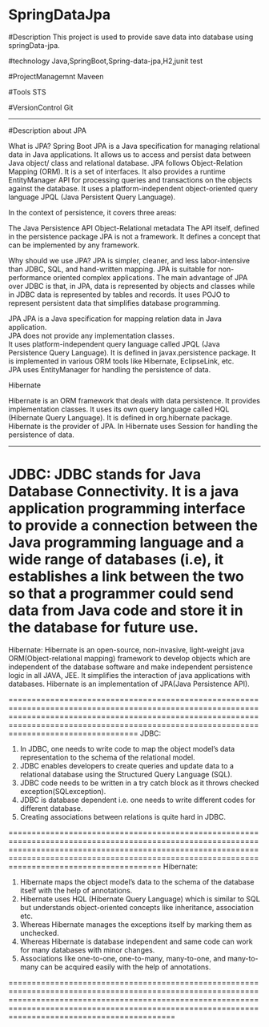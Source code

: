 # SpringDataJpa

#Description
This project is used to provide save data into database using springData-jpa.

#technology
Java,SpringBoot,Spring-data-jpa,H2,junit test

#ProjectManagemnt
Maveen

#Tools
STS

#VersionControl
Git

----------------------------------------------------------------------------------------------------------------------------------------------------

#Description about JPA

What is JPA?
Spring Boot JPA is a Java specification for managing relational data in Java applications. 
It allows us to access and persist data between Java object/ class and relational database. 
JPA follows Object-Relation Mapping (ORM). It is a set of interfaces. 
It also provides a runtime EntityManager API for processing queries and transactions on the objects against the database. 
It uses a platform-independent object-oriented query language JPQL (Java Persistent Query Language).


In the context of persistence, it covers three areas:

The Java Persistence API
Object-Relational metadata
The API itself, defined in the persistence package
JPA is not a framework. It defines a concept that can be implemented by any framework.



Why should we use JPA?
JPA is simpler, cleaner, and less labor-intensive than JDBC, SQL, and hand-written mapping. 
JPA is suitable for non-performance oriented complex applications. 
The main advantage of JPA over JDBC is that, in JPA, data is represented by objects and classes while in JDBC data is represented by tables and records. 
It uses POJO to represent persistent data that simplifies database programming.


JPA	
JPA is a Java specification for mapping relation data in Java application.	
JPA does not provide any implementation classes.	
It uses platform-independent query language called JPQL (Java Persistence Query Language).
It is defined in javax.persistence package.	
It is implemented in various ORM tools like Hibernate, EclipseLink, etc.	
JPA uses EntityManager for handling the persistence of data.

Hibernate

Hibernate is an ORM framework that deals with data persistence.
It provides implementation classes.
It uses its own query language called HQL (Hibernate Query Language).
It is defined in org.hibernate package.
Hibernate is the provider of JPA.
In Hibernate uses Session for handling the persistence of data.


------------------------------------------------------------------------------------------------------------------------------------------------------------------------------------------------------------
JDBC: JDBC stands for Java Database Connectivity. It is a java application programming interface to provide a connection between the Java programming language and a wide range of databases (i.e), 
it establishes a link between the two so that a programmer could send data from Java code and store it in the database for future use.
=============================================================================================================================================================================================================

Hibernate: Hibernate is an open-source, non-invasive, light-weight java ORM(Object-relational mapping) framework to develop objects which are independent of the database software and make independent persistence logic in all JAVA, JEE. 
It simplifies the interaction of java applications with databases. Hibernate is an implementation of JPA(Java Persistence API).

====================================================================================================================================================================================================================================================
JDBC:

1) In JDBC, one needs to write code to map the object model’s data representation to the schema of the relational model.
2) JDBC enables developers to create queries and update data to a relational database using the Structured Query Language (SQL).
3) JDBC code needs to be written in a try catch block as it throws checked exception(SQLexception).
4) JDBC is database dependent i.e. one needs to write different codes for different database.
5) Creating associations between relations is quite hard in JDBC.

=========================================================================================================================================================================================================================================================
Hibernate: 

1) Hibernate maps the object model’s data to the schema of the database itself with the help of annotations.
2) Hibernate uses HQL (Hibernate Query Language) which is similar to SQL but understands object-oriented concepts like inheritance, association etc.
3) Whereas Hibernate manages the exceptions itself by marking them as unchecked.
4) Whereas Hibernate is database independent and same code can work for many databases with minor changes.
5) Associations like one-to-one, one-to-many, many-to-one, and many-to-many can be acquired easily with the help of annotations.


============================================================================================================================================================================================================================================================